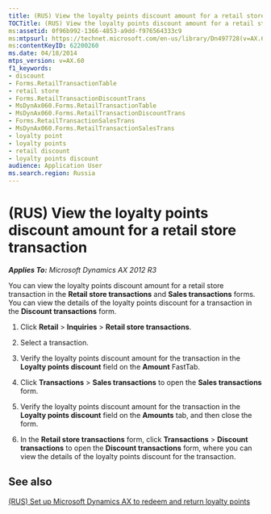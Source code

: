 ```yaml
---
title: (RUS) View the loyalty points discount amount for a retail store transaction
TOCTitle: (RUS) View the loyalty points discount amount for a retail store transaction
ms:assetid: 0f96b992-1366-4853-a9dd-f976564333c9
ms:mtpsurl: https://technet.microsoft.com/en-us/library/Dn497728(v=AX.60)
ms:contentKeyID: 62200260
ms.date: 04/18/2014
mtps_version: v=AX.60
f1_keywords:
- discount
- Forms.RetailTransactionTable
- retail store
- Forms.RetailTransactionDiscountTrans
- MsDynAx060.Forms.RetailTransactionTable
- MsDynAx060.Forms.RetailTransactionDiscountTrans
- Forms.RetailTransactionSalesTrans
- MsDynAx060.Forms.RetailTransactionSalesTrans
- loyalty point
- loyalty points
- retail discount
- loyalty points discount
audience: Application User
ms.search.region: Russia
---
```


# (RUS) View the loyalty points discount amount for a retail store transaction 


_**Applies To:** Microsoft Dynamics AX 2012 R3_

You can view the loyalty points discount amount for a retail store transaction in the **Retail store transactions** and **Sales transactions** forms. You can view the details of the loyalty points discount for a transaction in the **Discount transactions** form.

1.  Click **Retail** \> **Inquiries** \> **Retail store transactions**.

2.  Select a transaction.

3.  Verify the loyalty points discount amount for the transaction in the **Loyalty points discount** field on the **Amount** FastTab.

4.  Click **Transactions** \> **Sales transactions** to open the **Sales transactions** form.

5.  Verify the loyalty points discount amount for the transaction in the **Loyalty points discount** field on the **Amounts** tab, and then close the form.

6.  In the **Retail store transactions** form, click **Transactions** \> **Discount transactions** to open the **Discount transactions** form, where you can view the details of the loyalty points discount for the transaction.

## See also

[(RUS) Set up Microsoft Dynamics AX to redeem and return loyalty points](rus-set-up-microsoft-dynamics-ax-to-redeem-and-return-loyalty-points.md)

  


